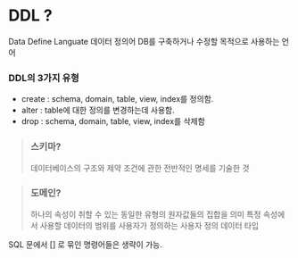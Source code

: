 # DDL ? 
Data Define Languate 데이터 정의어
DB를 구축하거나 수정할 목적으로 사용하는 언어

### DDL의 3가지 유형
- create : schema, domain, table, view, index를 정의함.
- alter : table에 대한 정의를 변경하는데 사용함.
- drop : schema, domain, table, view, index를 삭제함



> ### 스키마?
> 데이터베이스의 구조와 제약 조건에 관한 전반적인 명세를 기술한 것


> ### 도메인?
> 하나의 속성이 취할 수 있는 동일한 유형의 원자값들의 집합을 의미
> 특정 속성에서 사용할 데이터의 범위를 사용자가 정의하는 사용자 정의 데이터 타입


SQL 문에서 [] 로 묶인 명령어들은 생략이 가능.

